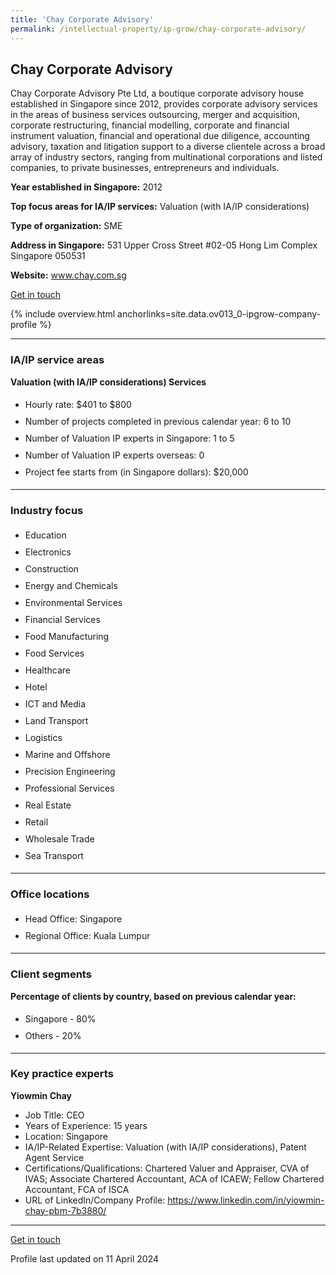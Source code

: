 ```yaml
---
title: 'Chay Corporate Advisory'
permalink: /intellectual-property/ip-grow/chay-corporate-advisory/
---
```


## Chay Corporate Advisory

Chay Corporate Advisory Pte Ltd, a boutique corporate advisory house established in Singapore since 2012, provides corporate advisory services in the areas of business services outsourcing, merger and acquisition, corporate restructuring, financial modelling, corporate and financial instrument valuation, financial and operational due diligence, accounting advisory, taxation and litigation support to a diverse clientele across a broad array of industry sectors, ranging from multinational corporations and listed companies, to private businesses, entrepreneurs and individuals.

<b>Year established in Singapore:</b> 2012

<b>Top focus areas for IA/IP services:</b> Valuation (with IA/IP considerations)

<b>Type of organization:</b> SME

<b>Address in Singapore:</b> 531 Upper Cross Street #02-05 Hong Lim Complex Singapore 050531

<b>Website:</b> <a href='www.chay.com.sg'>www.chay.com.sg</a>

<a class='btn' href='https://form.gov.sg/660e03ca5153c69a0a9b2f96' target='_blank' rel='noopener'>Get in touch</a>

{% include overview.html anchorlinks=site.data.ov013_0-ipgrow-company-profile %}

---
<a name='ip-related-service-areas'></a>
### IA/IP service areas

**Valuation (with IA/IP considerations) Services**

<ul>
<li style='line-height: 27px; margin: 0px 0px !important'>Hourly rate:  $401 to $800</li>
<li style='line-height: 27px; margin: 0px 0px !important'>Number of projects completed in previous calendar year: 6 to 10</li>
<li style='line-height: 27px; margin: 0px 0px !important'>Number of Valuation IP experts in Singapore: 1 to 5</li>
<li style='line-height: 27px; margin: 0px 0px !important'>Number of Valuation IP experts overseas: 0</li>
<li style='line-height: 27px; margin: 0px 0px !important'>Project fee starts from (in Singapore dollars):  $20,000</li>
</ul>

---
<a name='industry-focus'></a>
### Industry focus

<ul><li style='line-height: 27px; margin: 0px 0px !important'> Education</li><li style='line-height: 27px; margin: 0px 0px !important'>Electronics</li><li style='line-height: 27px; margin: 0px 0px !important'>Construction </li><li style='line-height: 27px; margin: 0px 0px !important'>Energy and Chemicals</li><li style='line-height: 27px; margin: 0px 0px !important'>Environmental Services</li><li style='line-height: 27px; margin: 0px 0px !important'>Financial Services</li><li style='line-height: 27px; margin: 0px 0px !important'>Food Manufacturing</li><li style='line-height: 27px; margin: 0px 0px !important'>Food Services</li><li style='line-height: 27px; margin: 0px 0px !important'>Healthcare</li><li style='line-height: 27px; margin: 0px 0px !important'>Hotel </li><li style='line-height: 27px; margin: 0px 0px !important'>ICT and Media</li><li style='line-height: 27px; margin: 0px 0px !important'>Land Transport</li><li style='line-height: 27px; margin: 0px 0px !important'>Logistics</li><li style='line-height: 27px; margin: 0px 0px !important'>Marine and Offshore</li><li style='line-height: 27px; margin: 0px 0px !important'>Precision Engineering</li><li style='line-height: 27px; margin: 0px 0px !important'>Professional Services</li><li style='line-height: 27px; margin: 0px 0px !important'>Real Estate</li><li style='line-height: 27px; margin: 0px 0px !important'>Retail</li><li style='line-height: 27px; margin: 0px 0px !important'>Wholesale Trade</li><li style='line-height: 27px; margin: 0px 0px !important'>Sea Transport</li></ul>

---
<a name='office-locations'></a>
### Office locations

<ul><li style='line-height: 27px; margin: 0px 0px !important'> Head Office: Singapore</li><li style='line-height: 27px; margin: 0px 0px !important'>Regional Office: Kuala Lumpur</li></ul>

---
<a name='client-segments'></a>
### Client segments

**Percentage of clients by country, based on previous calendar year:**

<ul><li style='line-height: 27px; margin: 0px 0px !important'> Singapore - 80%</li><li style='line-height: 27px; margin: 0px 0px !important'>Others - 20%</li></ul>

---
<a name='key-practice-experts'></a>
### Key practice experts

**Yiowmin Chay**
- Job Title: CEO
- Years of Experience: 15 years
- Location: Singapore
- IA/IP-Related Expertise: Valuation (with IA/IP considerations), Patent Agent Service
- Certifications/Qualifications: Chartered Valuer and Appraiser, CVA of IVAS; Associate Chartered Accountant, ACA of ICAEW; Fellow Chartered Accountant, FCA of ISCA
- URL of LinkedIn/Company Profile: <a href="https://www.linkedin.com/in/yiowmin-chay-pbm-7b3880/" target="_blank" rel="noopener">https://www.linkedin.com/in/yiowmin-chay-pbm-7b3880/</a>

---
<p>
<a class='btn' href='https://form.gov.sg/660e03ca5153c69a0a9b2f96' target='_blank' rel='noopener'>Get in touch</a>
</p>
Profile last updated on 11 April 2024
